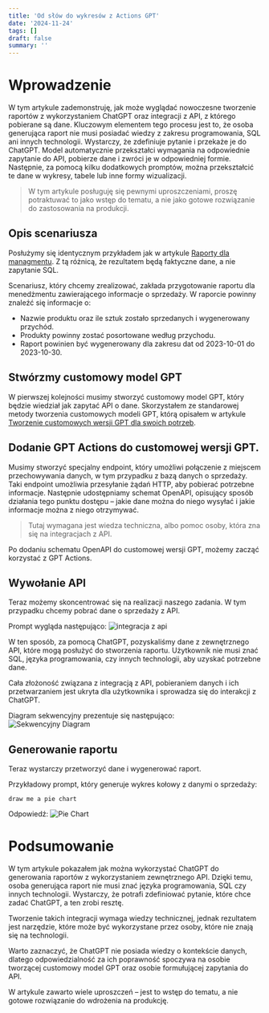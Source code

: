 ```yaml
---
title: 'Od słów do wykresów z Actions GPT'
date: '2024-11-24'
tags: []
draft: false
summary: ''
---
```


# Wprowadzenie

W tym artykule zademonstruję, jak może wyglądać nowoczesne tworzenie raportów z wykorzystaniem ChatGPT oraz integracji z API, z którego pobierane są dane. Kluczowym elementem tego procesu jest to, że osoba generująca raport nie musi posiadać wiedzy z zakresu programowania, SQL ani innych technologii. Wystarczy, że zdefiniuje pytanie i przekaże je do ChatGPT. Model automatycznie przekształci wymagania na odpowiednie zapytanie do API, pobierze dane i zwróci je w odpowiedniej formie. Następnie, za pomocą kilku dodatkowych promptów, można przekształcić te dane w wykresy, tabele lub inne formy wizualizacji.

> W tym artykule posługuję się pewnymi uproszczeniami, proszę potraktuwać to jako wstęp do tematu, a nie jako gotowe rozwiązanie do zastosowania na produkcji.

## Opis scenariusza
Posłużymy się identycznym przykładem jak w artykule [Raporty dla managmentu](https://aidlazabieganych.pl/blog/raporty-dla-managmentu). Z tą różnicą, że rezultatem będą faktyczne dane, a nie zapytanie SQL.

Scenariusz, który chcemy zrealizować, zakłada przygotowanie raportu dla menedżmentu zawierającego informacje o sprzedaży.
W raporcie powinny znaleźć się informacje o:
- Nazwie produktu oraz ile sztuk zostało sprzedanych i wygenerowany przychód.
- Produkty powinny zostać posortowane według przychodu.
- Raport powinien być wygenerowany dla zakresu dat od 2023-10-01 do 2023-10-30.

## Stwórzmy customowy model GPT

W pierwszej kolejności musimy stworzyć customowy model GPT, który będzie wiedział jak zapytać API o dane. Skorzystałem ze standarowej metody tworzenia customowych modeli GPT, którą opisałem w artykule [Tworzenie customowych wersji GPT dla swoich potrzeb](https://aidlazabieganych.pl/blog/tworzenie-customowych-gpt-dla-swoich-potrzeb).

## Dodanie GPT Actions do customowej wersji GPT.

Musimy stworzyć specjalny endpoint, który umożliwi połączenie z miejscem przechowywania danych, w tym przypadku z bazą danych o sprzedaży. Taki endpoint umożliwia przesyłanie żądań HTTP, aby pobierać potrzebne informacje. Następnie udostępniamy schemat OpenAPI, opisujący sposób działania tego punktu dostępu – jakie dane można do niego wysyłać i jakie informacje można z niego otrzymywać.

> Tutaj wymagana jest wiedza techniczna, albo pomoc osoby, która zna się na integracjach z API.

Po dodaniu schematu OpenAPI do customowej wersji GPT, możemy zacząć korzystać z GPT Actions.

## Wywołanie API

Teraz możemy skoncentrować się na realizacji naszego zadania. W tym przypadku chcemy pobrać dane o sprzedaży z API.

Prompt wygląda następująco:
![integracja z api](/blog/od-slow-do-wykresow-z-actions-gpt/intergracja-api.gif)

W ten sposób, za pomocą ChatGPT, pozyskaliśmy dane z zewnętrznego API, które mogą posłużyć do stworzenia raportu. Użytkownik nie musi znać SQL, języka programowania, czy innych technologii, aby uzyskać potrzebne dane. 

Cała złożoność związana z integracją z API, pobieraniem danych i ich przetwarzaniem jest ukryta dla użytkownika i sprowadza się do interakcji z ChatGPT.

Diagram sekwencyjny prezentuje się następująco:  
![Sekwencyjny Diagram](/blog/od-slow-do-wykresow-z-actions-gpt/sekwencyjny-diagram.jpg)

## Generowanie raportu
Teraz wystarczy przetworzyć dane i wygenerować raport. 

Przykładowy prompt, który generuje wykres kołowy z danymi o sprzedaży:

```text
draw me a pie chart
```

Odpowiedź:
![Pie Chart](/blog/od-slow-do-wykresow-z-actions-gpt/pie-chart.jpg)

# Podsumowanie

W tym artykule pokazałem jak można wykorzystać ChatGPT do generowania raportów z wykorzystaniem zewnętrznego API. Dzięki temu, osoba generująca raport nie musi znać języka programowania, SQL czy innych technologii. Wystarczy, że potrafi zdefiniować pytanie, które chce zadać ChatGPT, a ten zrobi resztę. 

Tworzenie takich integracji wymaga wiedzy technicznej, jednak rezultatem jest narzędzie, które może być wykorzystane przez osoby, które nie znają się na technologii.

Warto zaznaczyć, że ChatGPT nie posiada wiedzy o kontekście danych, dlatego odpowiedzialność za ich poprawność spoczywa na osobie tworzącej customowy model GPT oraz osobie formułującej zapytania do API.

W artykule zawarto wiele uproszczeń – jest to wstęp do tematu, a nie gotowe rozwiązanie do wdrożenia na produkcję.

